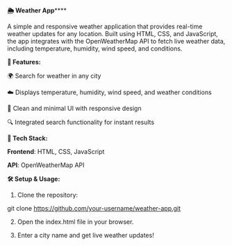 ****🌦 Weather App********

A simple and responsive weather application that provides real-time weather updates for any location. Built using HTML, CSS, and JavaScript, the app integrates with the OpenWeatherMap API to fetch live weather data, including temperature, humidity, wind speed, and conditions.

****🚀 Features:****

🌍 Search for weather in any city

☁️ Displays temperature, humidity, wind speed, and weather conditions

🎨 Clean and minimal UI with responsive design

🔍 Integrated search functionality for instant results


****📂 Tech Stack:****

**Frontend**: HTML, CSS, JavaScript

**API**: OpenWeatherMap API

****🛠 Setup & Usage:****
1. Clone the repository:
 
git clone https://github.com/your-username/weather-app.git

2. Open the index.html file in your browser.
   
3. Enter a city name and get live weather updates!
